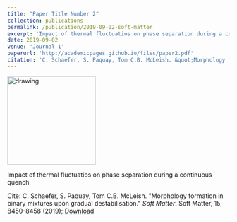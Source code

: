 ```yaml
---
title: "Paper Title Number 2"
collection: publications
permalink: /publication/2019-09-02-soft-matter
excerpt: 'Impact of thermal fluctuatios on phase separation during a continuous quench'
date: 2019-09-02
venue: 'Journal 1'
paperurl: 'http://academicpages.github.io/files/paper2.pdf'
citation: 'C. Schaefer, S. Paquay, Tom C.B. McLeish. &quot;Morphology formation in binary mixtures upon gradual destabilisation.&quot; <i>Soft Matter</i>.    Soft Matter, 15, 8450-8458 (2019)'
---
```


[<img src="https://charleyschaefer.github.io/files/CoverSoftMatter2019.png" alt="drawing" width="200"/>](https://doi.org/10.1039/C9SM01344J)

Impact of thermal fluctuatios on phase separation during a continuous quench

Cite: C. Schaefer, S. Paquay, Tom C.B. McLeish. &quot;Morphology formation in binary mixtures upon gradual destabilisation.&quot; <i>Soft Matter</i>.    Soft Matter, 15, 8450-8458 (2019); [Download](https://doi.org/10.1039/C9SM01344J)
